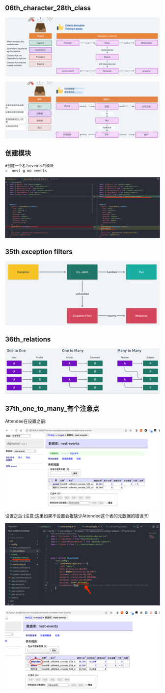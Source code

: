 

## 06th_character_28th_class

![img.png](img.png)

![img_1.png](img_1.png)

## 创建模块

```shell
#创建一个名为events的模块
⇒  nest g mo events
```

![img_2.png](img_2.png)



## 35th exception filters

![img_3.png](img_3.png)


## 36th_relations

![img_4.png](img_4.png)

## 37th_one_to_many_有个注意点

Attendee在设置之前:

![img_5.png](img_5.png)

设置之后:(注意:这里如果不设置会报缺少Attendee这个表的元数据的错误!!!)

![img_6.png](img_6.png)

![img_7.png](img_7.png)








